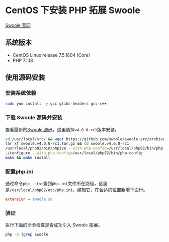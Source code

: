 # CentOS 下安装 PHP 拓展 Swoole

[Swoole 官网](https://www.swoole.com/)

## 系统版本

* CentOS Linux release 7.5.1804 (Core)
* PHP 7.1.18

## 使用源码安装

### 安装系统依赖

```bash
sudo yum install -y gcc glibc-headers gcc-c++
```

### 下载 Swoole 源码并安装

查看最新的[Swoole 源码](https://github.com/swoole/swoole-src/releases)，这里选择`v4.0.0-rc1`版本安装。

```bash
cd /usr/local/src/ && wget https://github.com/swoole/swoole-src/archive/v4.0.0-rc1.tar.gz -O swoole.v4.0.0-rc1.tar.gz
tar xf swoole.v4.0.0-rc1.tar.gz && cd swoole.v4.0.0-rc1
/usr/local/php82/bin/phpize --with-php-config=/usr/local/php82/bin/php-config
./configure --with-php-config=/usr/local/php82/bin/php-config
make && make install
```

### 配置php.ini

通过命令`php --ini`查到`php.ini`文件所在路径，这里是`/usr/local/php82/etc/php.ini`，编辑它，在合适的位置新增下面行。

```ini
extension = swoole.so
```

### 验证

执行下面的命令检查是否成功引入 Swoole 拓展。

```bash
php -m |grep swoole
```
